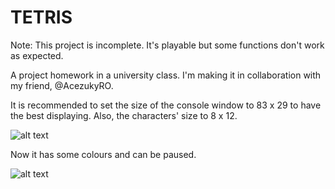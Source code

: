 # TETRIS

Note: This project is incomplete. It's playable but some functions don't work as expected.

A project homework in a university class. I'm making it in collaboration with my friend, @AcezukyRO.

It is recommended to set the size of the console window to 83 x 29 to have the best displaying. Also, the characters' size to 8 x 12.

![alt text](https://user-images.githubusercontent.com/20926690/49714455-7643c880-fc7f-11e8-8c6d-cca864867a58.PNG)

Now it has some colours and can be paused.

![alt text](https://user-images.githubusercontent.com/20926690/49856056-898e9980-fe21-11e8-8baa-91213d1cee3f.PNG)
